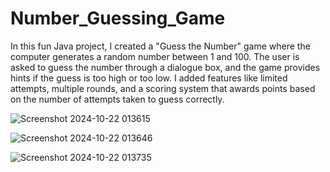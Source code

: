 # Number_Guessing_Game
In this fun Java project, I created a "Guess the Number" game where the computer generates a random number between 1 and 100. The user is asked to guess the number through a dialogue box, and the game provides hints if the guess is too high or too low. I added features like limited attempts, multiple rounds, and a scoring system that awards points based on the number of attempts taken to guess correctly.

![Screenshot 2024-10-22 013615](https://github.com/user-attachments/assets/b7da363b-3810-4548-8382-54a07564abd8)

![Screenshot 2024-10-22 013646](https://github.com/user-attachments/assets/7cb15816-e42b-466b-83b8-4f4cfc01946d)

![Screenshot 2024-10-22 013735](https://github.com/user-attachments/assets/b6c7086e-b715-49e7-af1e-a7a7687fab96)
